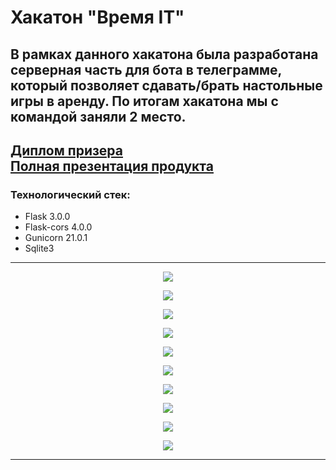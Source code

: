 # Хакатон "Время IT"

В рамках данного хакатона была разработана серверная часть для бота в телеграмме,
который позволяет сдавать/брать настольные игры в аренду. По итогам хакатона мы с командой заняли 2 место.
---
[Диплом призера](other/II_Stepeni_S_amp_amp_kittens_Syvorotnev.pdf) \
[Полная презентация продукта](other/suaiHackPresentation.pdf)
---
### Технологический стек:
* Flask 3.0.0 
* Flask-cors 4.0.0 
* Gunicorn 21.0.1 
* Sqlite3
---

<p align="center">
  <img src="other/suaiHackPresentation_page-0001.jpg" />
</p>

<p align="center">
  <img src="other/suaiHackPresentation_page-0002.jpg" />
</p>

<p align="center">
  <img src="other/suaiHackPresentation_page-0003.jpg" />
</p>

<p align="center">
  <img src="other/suaiHackPresentation_page-0004.jpg" />
</p>

<p align="center">
  <img src="other/suaiHackPresentation_page-0005.jpg" />
</p>

<p align="center">
  <img src="other/suaiHackPresentation_page-0006.jpg" />
</p>

<p align="center">
  <img src="other/suaiHackPresentation_page-0007.jpg" />
</p>

<p align="center">
  <img src="other/suaiHackPresentation_page-0008.jpg" />
</p>

<p align="center">
  <img src="other/suaiHackPresentation_page-0009.jpg" />
</p>

<p align="center">
  <img src="other/suaiHackPresentation_page-0010.jpg" />
</p>

---